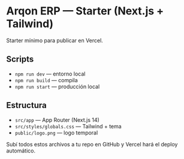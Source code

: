 # Arqon ERP — Starter (Next.js + Tailwind)

Starter mínimo para publicar en Vercel.

## Scripts
- `npm run dev` — entorno local
- `npm run build` — compila
- `npm run start` — producción local

## Estructura
- `src/app` — App Router (Next.js 14)
- `src/styles/globals.css` — Tailwind + tema
- `public/logo.png` — logo temporal

Subí todos estos archivos a tu repo en GitHub y Vercel hará el deploy automático.